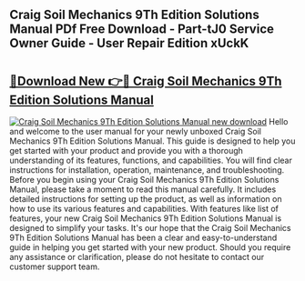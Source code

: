 ## Craig Soil Mechanics 9Th Edition Solutions Manual PDf Free Download - Part-tJ0 Service Owner Guide - User Repair Edition xUckK

# <h2><a href="http://bc13946.oget.top/?id=Craig+Soil+Mechanics+9Th+Edition+Solutions+Manual">🔗Download New 👉🔴 Craig Soil Mechanics 9Th Edition Solutions Manual</a></h2>

[![Craig Soil Mechanics 9Th Edition Solutions Manual new download](https://i.imgur.com/5g1atiW.png)](http://bc13946.oget.top/?id=Craig+Soil+Mechanics+9Th+Edition+Solutions+Manual)
Hello and welcome to the user manual for your newly unboxed Craig Soil Mechanics 9Th Edition Solutions Manual. This guide is designed to help you get started with your product and provide you with a thorough understanding of its features, functions, and capabilities. You will find clear instructions for installation, operation, maintenance, and troubleshooting. Before you begin using your Craig Soil Mechanics 9Th Edition Solutions Manual, please take a moment to read this manual carefully. It includes detailed instructions for setting up the product, as well as information on how to use its various features and capabilities. With features like list of features, your new Craig Soil Mechanics 9Th Edition Solutions Manual is designed to simplify your tasks. It's our hope that the Craig Soil Mechanics 9Th Edition Solutions Manual has been a clear and easy-to-understand guide in helping you get started with your new product. Should you require any assistance or clarification, please do not hesitate to contact our customer support team.
